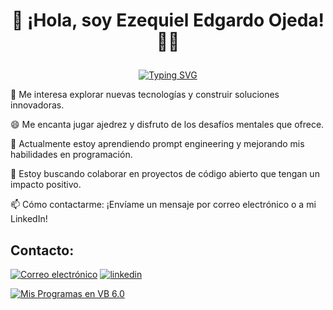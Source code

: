 <h1 align="center"><p>👋 ¡Hola, soy Ezequiel Edgardo Ojeda! 👨‍💻</p></h1>

<p align="center">
<a href="https://git.io/typing-svg"><img src="https://readme-typing-svg.demolab.com?font=Fira+Code&weight=600&size=22&pause=1000&color=F77895&center=true&vCenter=true&random=true&width=435&lines=Full+Stack+Developer!+%F0%9F%92%95" alt="Typing SVG" /></a>
</p>

👀 Me interesa explorar nuevas tecnologías y construir soluciones innovadoras.

😄 Me encanta jugar ajedrez y disfruto de los desafíos mentales que ofrece.

🌱 Actualmente estoy aprendiendo prompt engineering y mejorando mis habilidades en programación.

💞️ Estoy buscando colaborar en proyectos de código abierto que tengan un impacto positivo.

📫 Cómo contactarme: ¡Envíame un mensaje por correo electrónico o a mi LinkedIn!

## **Contacto:**

[![Correo electrónico](https://img.shields.io/badge/Correo-white?style=for-the-badge&logo=gmail)](mailto:ojedaezequiel083@gmail.com?Subject=Agenda%20De%20Entevista%20Para:)
[![linkedin](https://img.shields.io/badge/linkedin-0A66C2?style=for-the-badge&logo=linkedin&logoColor=white)](https://www.linkedin.com/in/ezequiel-edgardo-ojeda/)

[![Mis Programas en VB 6.0](https://img.youtube.com/vi/IzhOU61sYWI/0.jpg)](https://www.youtube.com/watch?v=IzhOU61sYWI)
